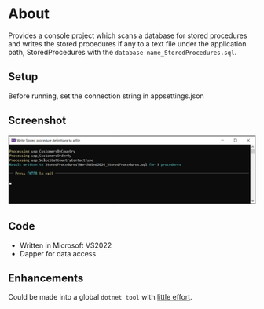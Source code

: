# About

Provides a console project which scans a database for stored procedures and writes the stored procedures if any to a text file under the application path, StoredProcedures with the `database name_StoredProcedures.sql`.

## Setup

Before running, set the connection string in appsettings.json

## Screenshot

![x](assets/screenshot.png)

## Code

- Written in Microsoft VS2022
- Dapper for data access

## Enhancements

Could be made into a global `dotnet tool` with [little effort](https://learn.microsoft.com/en-us/dotnet/core/tools/global-tools#install-a-global-tool).
